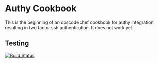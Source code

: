 Authy Cookbook
=================
This is the beginning of an opscode chef cookbook for authy integration resulting in two factor ssh authentication. It does not work yet.

Testing
-------

[![Build Status](https://travis-ci.org/newmediadenver/authy.png?branch=master)](https://travis-ci.org/newmediadenver/authy)
